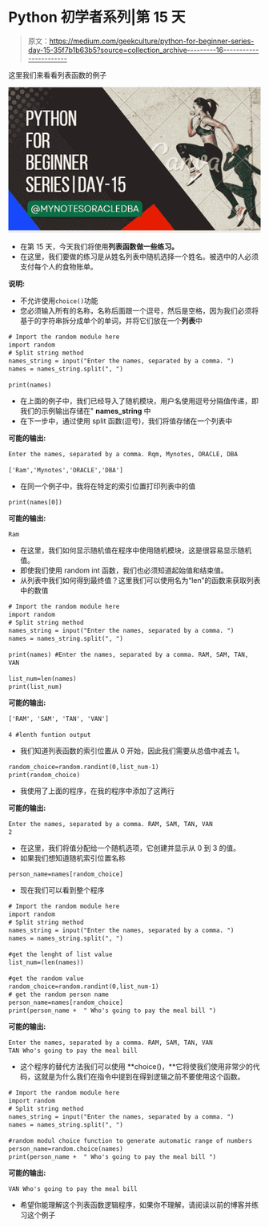 # Python 初学者系列|第 15 天

> 原文：<https://medium.com/geekculture/python-for-beginner-series-day-15-35f7b1b63b5?source=collection_archive---------16----------------------->

这里我们来看看列表函数的例子

![](img/90aa6a9660cffcc1f04e9962aae964f8.png)

*   在第 15 天，今天我们将使用**列表函数做一些练习。**
*   在这里，我们要做的练习是从姓名列表中随机选择一个姓名。被选中的人必须支付每个人的食物账单。

**说明:**

*   不允许使用`choice()`功能
*   您必须输入所有的名称，名称后面跟一个逗号，然后是空格，因为我们必须将基于的字符串拆分成单个的单词，并将它们放在一个**列表**中

```
# Import the random module here
import random
# Split string method
names_string = input("Enter the names, separated by a comma. ")
names = names_string.split(", ")

print(names)
```

*   在上面的例子中，我们已经导入了随机模块，用户名使用逗号分隔值传递，即我们的示例输出存储在" **names_string** 中
*   在下一步中，通过使用 split 函数(逗号)，我们将值存储在一个列表中

**可能的输出:**

```
Enter the names, separated by a comma. Rqm, Mynotes, ORACLE, DBA

['Ram','Mynotes','ORACLE','DBA']
```

*   在同一个例子中，我将在特定的索引位置打印列表中的值

```
print(names[0])
```

**可能的输出:**

```
Ram
```

*   在这里，我们如何显示随机值在程序中使用随机模块，这是很容易显示随机值。
*   即使我们使用 random int 函数，我们也必须知道起始值和结束值。
*   从列表中我们如何得到最终值？这里我们可以使用名为“len”的函数来获取列表中的数值

```
# Import the random module here
import random
# Split string method
names_string = input("Enter the names, separated by a comma. ")
names = names_string.split(", ")

print(names) #Enter the names, separated by a comma. RAM, SAM, TAN, VAN

list_num=len(names)
print(list_num)
```

**可能的输出:**

```
['RAM', 'SAM', 'TAN', 'VAN']

4 #lenth funtion output
```

*   我们知道列表函数的索引位置从 0 开始，因此我们需要从总值中减去 1。

```
random_choice=random.randint(0,list_num-1)
print(random_choice)
```

*   我使用了上面的程序，在我的程序中添加了这两行

**可能的输出:**

```
Enter the names, separated by a comma. RAM, SAM, TAN, VAN
2
```

*   在这里，我们将值分配给一个随机选项，它创建并显示从 0 到 3 的值。
*   如果我们想知道随机索引位置名称

```
person_name=names[random_choice]
```

*   现在我们可以看到整个程序

```
# Import the random module here
import random
# Split string method
names_string = input("Enter the names, separated by a comma. ")
names = names_string.split(", ")

#get the lenght of list value
list_num=(len(names))

#get the random value 
random_choice=random.randint(0,list_num-1)
# get the random person name
person_name=names[random_choice]
print(person_name +  " Who's going to pay the meal bill ")
```

**可能的输出:**

```
Enter the names, separated by a comma. RAM, SAM, TAN, VAN
TAN Who's going to pay the meal bill
```

*   这个程序的替代方法我们可以使用 **choice()，**它将使我们使用非常少的代码，这就是为什么我们在指令中提到在得到逻辑之前不要使用这个函数。

```
# Import the random module here
import random
# Split string method
names_string = input("Enter the names, separated by a comma. ")
names = names_string.split(", ")

#random modul choice function to generate automatic range of numbers
person_name=random.choice(names)
print(person_name +  " Who's going to pay the meal bill ")
```

**可能的输出:**

```
VAN Who's going to pay the meal bill
```

*   希望你能理解这个列表函数逻辑程序，如果你不理解，请阅读以前的博客并练习这个例子